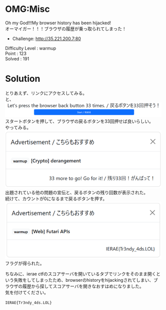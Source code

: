 # OMG:Misc

Oh my God!!!My browser history has been hijacked!\
オーマイガー！！！ブラウザの履歴が乗っ取られてしまった！
* Challenge: http://35.221.200.7:80

Difficulty Level : warmup\
Point : 123\
Solved : 191 

# Solution
とりあえず、リンクにアクセスしてみる。\
と、\
![site_image0](https://github.com/colza12/ctf_writeup/blob/main/IERAE%20CTF%202024/misc/OMG/image/site_image0.png)\
スタートボタンを押して、ブラウザの戻るボタンを33回押せば良いらしい。\
やってみる。\
![site_image1](https://github.com/colza12/ctf_writeup/blob/main/IERAE%20CTF%202024/misc/OMG/image/site_image1.png)\
出題されている他の問題の宣伝と、戻るボタンの残り回数が表示された。\
続けて、カウントが0になるまで戻るボタンを押す。\
![site_image2](https://github.com/colza12/ctf_writeup/blob/main/IERAE%20CTF%202024/misc/OMG/image/site_image2.png)\
フラグが得られた。

ちなみに、ierae ctfのスコアサーバを開いているタブでリンクをそのまま開くという失敗をしてしまったため、browserのhistoryをhijackingされてしまい、ブラウザの履歴から探してスコアサーバを開きなおすはめになりました。\
気を付けてください。

`IERAE{Tr3ndy_4ds.LOL}`

